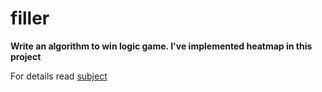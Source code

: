 # filler

__Write an algorithm to win logic game. I've implemented heatmap in this project__

For details read [subject](https://github.com/MANT-i-S/filler/blob/master/filler.en.pdf)
